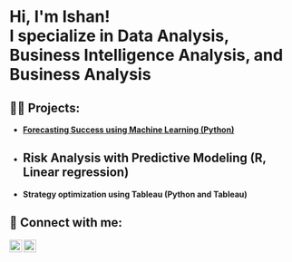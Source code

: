 <h1>Hi, I'm Ishan! <br/><a> I specialize in Data Analysis</a>, <a >Business Intelligence Analysis</a>, <a > and Business Analysis</a></h1>

<h2>👨‍💻 Projects:</h2>

- [**Forecasting Success using Machine Learning (Python)**](https://github.com/lokhandeishan/Forecasting-success-using-machine-learning/tree/main)
  
- <b>Risk Analysis with Predictive Modeling (R, Linear regression)</b>
  - 
- <b>Strategy optimization using Tableau (Python and Tableau)</b>

<h2> 🤳 Connect with me:</h2>


[<img align="left" alt="JoshMadakor | LinkedIn" width="22px" src="https://cdn.jsdelivr.net/npm/simple-icons@v3/icons/linkedin.svg" />][linkedin]
[<img align="left" alt="JoshMadakor | Instagram" width="22px" src="https://cdn.jsdelivr.net/npm/simple-icons@v3/icons/instagram.svg" />][instagram]


[instagram]: https://www.instagram.com/ishanlokhande/
[linkedin]: https://linkedin.com/in/ishanlokhande/

<!--
**joshmadakor1/joshmadakor1** is a ✨ _special_ ✨ repository because its `README.md` (this file) appears on your GitHub profile.

Here are some ideas to get you started:

- 🔭 I’m currently working on ...
- 🌱 I’m currently learning ...
- 👯 I’m looking to collaborate on ...
- 🤔 I’m looking for help with ...
- 💬 Ask me about ...
- 📫 How to reach me: ...
- 😄 Pronouns: ...
- ⚡ Fun fact: ...
-->
